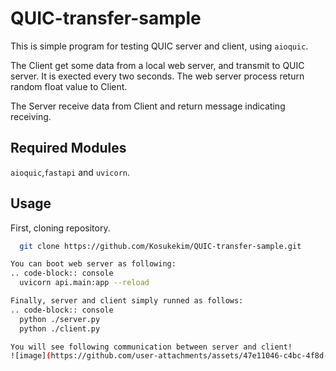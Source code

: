 # QUIC-transfer-sample

This is simple program for testing QUIC server and client, using ``aioquic``.

The Client get some data from a local web server, and transmit to QUIC server.
It is exected every two seconds.
The web server process return random float value to Client.

The Server receive data from Client and return message indicating receiving.

Required Modules
----------------
``aioquic``,``fastapi`` and ``uvicorn``.

Usage
---------------
First, cloning repository.

```bash
  git clone https://github.com/Kosukekim/QUIC-transfer-sample.git

You can boot web server as following:
.. code-block:: console
  uvicorn api.main:app --reload

Finally, server and client simply runned as follows:
.. code-block:: console
  python ./server.py
  python ./client.py

You will see following communication between server and client!
![image](https://github.com/user-attachments/assets/47e11046-c4bc-4f8d-82a5-073e0eec825d)



